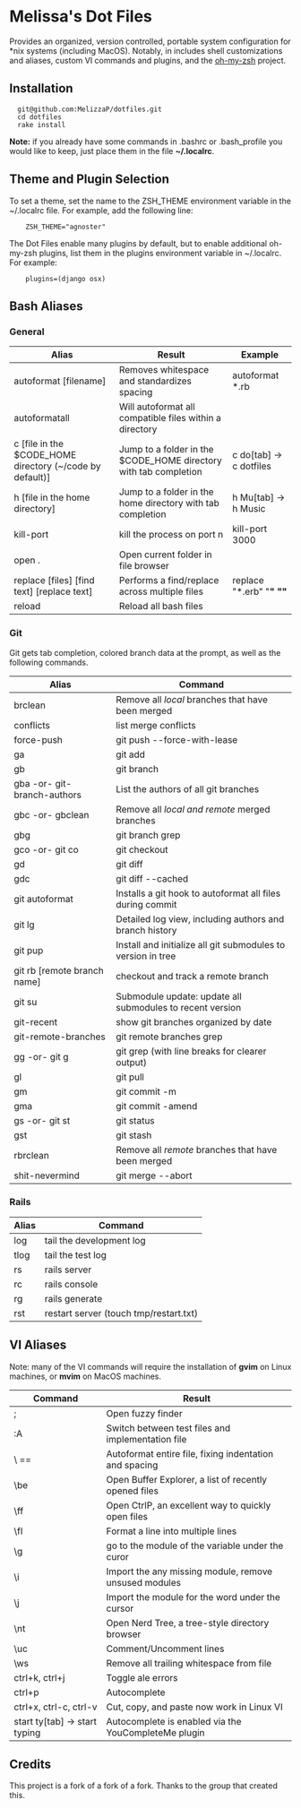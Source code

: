 # Melissa's Dot Files

Provides an organized, version controlled, portable system configuration for *nix systems (including MacOS).  Notably, in includes shell customizations and aliases, custom VI commands and plugins, and the [oh-my-zsh](https://github.com/robbyrussell/oh-my-zsh) project.

## Installation

```
  git@github.com:MelizzaP/dotfiles.git
  cd dotfiles
  rake install
```

**Note:** if you already have some commands in .bashrc or .bash_profile you would like to keep, just place them in the file **~/.localrc**.

## Theme and Plugin Selection
To set a theme, set the name to the ZSH_THEME environment variable in the ~/.localrc file.  For example, add the following line:

```
    ZSH_THEME="agnoster"
```

The Dot Files enable many plugins by default, but to enable additional oh-my-zsh plugins, list them in the plugins environment variable in ~/.localrc.  For example:

```
    plugins=(django osx)
```

## Bash Aliases

### General

| Alias | Result | Example |
|-------|--------|---------|
| autoformat [filename] |  Removes whitespace and standardizes spacing | autoformat *.rb |
| autoformatall | Will autoformat all compatible files within a directory | |
| c [file in the $CODE_HOME directory (~/code by default)] | Jump to a folder in the $CODE_HOME directory with tab completion | c do[tab] -> c dotfiles
| h [file in the home directory] | Jump to a folder in the home directory with tab completion | h Mu[tab] -> h Music
| kill-port | kill the process on port n | kill-port 3000 |
| open . |  Open current folder in file browser | |
| replace [files] [find text] [replace text] | Performs a find/replace across multiple files | replace "*.erb" "<b>" "<strong>" |
| reload | Reload all bash files | |

### Git

Git gets tab completion, colored branch data at the prompt, as well as the following commands.

| Alias | Command |
|-------|---------|
| brclean | Remove all *local* branches that have been merged |
| conflicts | list merge conflicts |
| force-push | git push --force-with-lease |
| ga | git add |
| gb | git branch |
| gba -or- git-branch-authors | List the authors of all git branches |
| gbc -or- gbclean | Remove all *local and remote* merged branches |
| gbg | git branch grep |
| gco -or- git co | git checkout |
| gd | git diff |
| gdc | git diff --cached |
| git autoformat | Installs a git hook to autoformat all files during commit |
| git lg | Detailed log view, including authors and branch history |
| git pup | Install and initialize all git submodules to version in tree |
| git rb [remote branch name] | checkout and track a remote branch |
| git su | Submodule update: update all submodules to recent version |
| git-recent | show git branches organized by date |
| git-remote-branches | git remote branches grep |
| gg -or- git g | git grep (with line breaks for clearer output) |
| gl | git pull |
| gm | git commit -m |
| gma | git commit -amend |
| gs -or- git st | git status |
| gst | git stash |
| rbrclean | Remove all *remote* branches that have been merged |
| shit-nevermind | git merge --abort |

### Rails
| Alias | Command |
|-------|---------|
| log | tail the development log |
| tlog | tail the test log |
| rs | rails server |
| rc | rails console |
| rg | rails generate |
| rst | restart server (touch tmp/restart.txt) |

## VI Aliases

Note: many of the VI commands will require the installation of **gvim** on Linux machines, or **mvim** on MacOS machines.

| Command | Result |
|---------|--------|
| ; | Open fuzzy finder |
| :A | Switch between test files and implementation file |
| \ == | Autoformat entire file, fixing indentation and spacing |
| \be | Open Buffer Explorer, a list of recently opened files |
| \ff | Open CtrlP, an excellent way to quickly open files |
| \fl | Format a line into multiple lines |
| \g | go to the module of the variable under the curor |
| \i | Import the any missing module, remove unsused modules |
| \j | Import the module for the word under the cursor |
| \nt | Open Nerd Tree, a tree-style directory browser |
| \uc | Comment/Uncomment lines |
| \ws | Remove all trailing whitespace from file |
| ctrl+k, ctrl+j | Toggle ale errors |
| ctrl+p | Autocomplete |
| ctrl+x, ctrl-c, ctrl-v | Cut, copy, and paste now work in Linux VI |
| start ty[tab] -> start typing | Autocomplete is enabled via the YouCompleteMe plugin |

## Credits

This project is a fork of a fork of a fork. Thanks to the group that created this.
